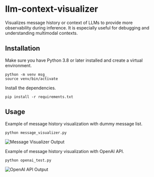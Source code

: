 # llm-context-visualizer
Visualizes message history or context of LLMs to provide more observability during inference. It is especially useful for debugging and understanding multimodal contexts.

## Installation

Make sure you have Python 3.8 or later installed and create a virtual environment.

```
python -m venv msg_
source venv/bin/activate
```

Install the dependencies.

```
pip install -r requirements.txt
```

## Usage

Example of message history visualization with dummy message list.
```
python message_visualizer.py
```

![Message Visualizer Output](@message_visualizer_output.png)

Example of message history visualization with OpenAI API.
```
python openai_test.py
```

![OpenAI API Output](@openai_api_output.png)

